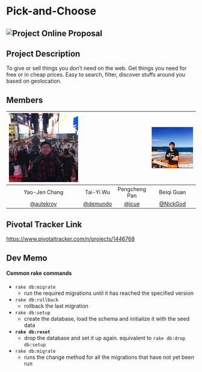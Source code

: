 # Pick-and-Choose

## ![Project Online Proposal](https://docs.google.com/document/d/13t5k4U9_sEiH1fDI6qLfmrCFykl8EG3NZqh1yU9t8vc/edit)

## Project Description
To give or sell things you don’t need on the web. Get things you need for free or in cheap prices.  Easy to search, filter, discover stuffs around you based on geolocation.

## Members

| ![autekroy](/res/img/autekwing.jpg) | ![]() | ![]() | ![](/res/img/nicho.jpg) |
| :------------: | :------------: | :------------: | :------------: |
| Yao-Jen Chang | Tai-Yi Wu | Pengcheng Pan | Beiqi Guan | 
| [@autekroy](https://github.com/autekroy) | [@demundo](https://github.com/demundo) | [@icue](https://github.com/icue) | [@NickGod](https://github.com/NickGod) | 


## Pivotal Tracker Link
https://www.pivotaltracker.com/n/projects/1446768

## Dev Memo

#### Common rake commands
- `rake db:migrate`
  - run the required migrations until it has reached the specified version
- `rake db:rollback`
  - rollback the last migration
- `rake db:setup`
  - create the database, load the schema and initialize it with the seed data
- **`rake db:reset`**
  - drop the database and set it up again. equivalent to `rake db:drop db:setup`
- `rake db:migrate`
  - runs the change method for all the migrations that have not yet been run

